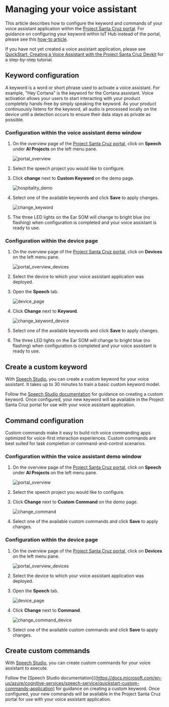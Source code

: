 # Managing your voice assistant

This article describes how to configure the keyword and commands of your voice assistant application within the [Project Santa Cruz portal](https://go.microsoft.com/fwlink/?linkid=2135819). For guidance on configuring your keyword within IoT Hub instead of the portal, please see this [how-to article](https://github.com/microsoft/Project-Santa-Cruz-Preview/blob/main/user-guides/prototyping/how-tos/speech/manage-voice-assistant-using-iot-hub.md).

If you have not yet created a voice assistant application, please see [QuickStart: Creating a Voice Assistant with the Project Santa Cruz Devkit](../../nocode-speech.md) for a step-by-step tutorial.

## Keyword configuration

A keyword is a word or short phrase used to activate a voice assistant. For example, "Hey Cortana" is the keyword for the Cortana assistant. Voice activation allows your users to start interacting with your product completely hands-free by simply speaking the keyword. As your product continuously listens for the keyword, all audio is processed locally on the device until a detection occurs to ensure their data stays as private as possible.

### Configuration within the voice assistant demo window

1. On the overview page of the [Project Santa Cruz portal](https://go.microsoft.com/fwlink/?linkid=2135819), click on **Speech** under **AI Projects** on the left menu pane.

    ![portal_overview](https://github.com/microsoft/Project-Santa-Cruz-Private-Preview/blob/main/user-guides/prototyping/how-tos/speech/article_images/speech_portal_overview.png)

1. Select the speech project you would like to configure.

1. Click **change** next to **Custom Keyword** on the demo page.

    ![hospitality_demo](https://github.com/microsoft/Project-Santa-Cruz-Private-Preview/blob/main/user-guides/prototyping/how-tos/speech/article_images/speech_hospitality_demo.png)

1. Select one of the available keywords and click **Save** to apply changes.

    ![change_keyword](https://github.com/microsoft/Project-Santa-Cruz-Private-Preview/blob/main/user-guides/prototyping/how-tos/speech/article_images/speech_change_keyword.png)

1. The three LED lights on the Ear SOM will change to bright blue (no flashing) when configuration is completed and your voice assistant is ready to use.

### Configuration within the device page

1. On the overview page of the [Project Santa Cruz portal](https://go.microsoft.com/fwlink/?linkid=2135819), click on **Devices** on the left menu pane.

    ![portal_overview_devices](https://github.com/microsoft/Project-Santa-Cruz-Private-Preview/blob/main/user-guides/prototyping/how-tos/speech/article_images/speech_portal_overview_devices.png)

1. Select the device to which your voice assistant application was deployed.

1. Open the **Speech** tab.

    ![device_page](https://github.com/microsoft/Project-Santa-Cruz-Private-Preview/blob/main/user-guides/prototyping/how-tos/speech/article_images/speech_device_page.png)

1. Click **Change** next to **Keyword**.

    ![change_keyword_device](https://github.com/microsoft/Project-Santa-Cruz-Private-Preview/blob/main/user-guides/prototyping/how-tos/speech/article_images/speech_change_keyword_device.png)

1. Select one of the available keywords and click **Save** to apply changes.

1. The three LED lights on the Ear SOM will change to bright blue (no flashing) when configuration is completed and your voice assistant is ready to use.

## Create a custom keyword

With [Speech Studio](https://speech.microsoft.com/), you can create a custom keyword for your voice assistant. It takes up to 30 minutes to train a basic custom keyword model.

Follow the [Speech Studio documentation](https://docs.microsoft.com/en-us/azure/cognitive-services/speech-service/speech-devices-sdk-create-kws) for guidance on creating a custom keyword. Once configured, your new keyword will be available in the Project Santa Cruz portal for use with your voice assistant application.

## Command configuration

Custom commands make it easy to build rich voice commanding apps optimized for voice-first interaction experiences. Custom commands are best suited for task completion or command-and-control scenarios.

### Configuration within the voice assistant demo window

1. On the overview page of the [Project Santa Cruz portal](https://go.microsoft.com/fwlink/?linkid=2135819), click on **Speech** under **AI Projects** on the left menu pane.

    ![portal_overview](https://github.com/microsoft/Project-Santa-Cruz-Private-Preview/blob/main/user-guides/prototyping/how-tos/speech/article_images/speech_portal_overview.png)

1. Select the speech project you would like to configure.

1. Click **Change** next to **Custom Command** on the demo page.

    ![change_command](https://github.com/microsoft/Project-Santa-Cruz-Private-Preview/blob/main/user-guides/prototyping/how-tos/speech/article_images/speech_change_command.png)

1. Select one of the available custom commands and click **Save** to apply changes.

### Configuration within the device page

1. On the overview page of the [Project Santa Cruz portal](https://go.microsoft.com/fwlink/?linkid=2135819), click on **Devices** on the left menu pane.

    ![portal_overview_devices](https://github.com/microsoft/Project-Santa-Cruz-Private-Preview/blob/main/user-guides/prototyping/how-tos/speech/article_images/speech_portal_overview_devices.png)

1. Select the device to which your voice assistant application was deployed.

1. Open the **Speech** tab.

    ![device_page](https://github.com/microsoft/Project-Santa-Cruz-Private-Preview/blob/main/user-guides/prototyping/how-tos/speech/article_images/speech_device_page.png)

1. Click **Change** next to **Command**.

    ![change_command_device](https://github.com/microsoft/Project-Santa-Cruz-Private-Preview/blob/main/user-guides/prototyping/how-tos/speech/article_images/speech_change_command_device.png)

1. Select one of the available custom commands and click **Save** to apply changes.

## Create custom commands

With [Speech Studio](https://speech.microsoft.com/), you can create custom commands for your voice assistant to execute.

Follow the [Speech Studio documentation]((https://docs.microsoft.com/en-us/azure/cognitive-services/speech-service/quickstart-custom-commands-application) for guidance on creating a custom keyword. Once configured, your new commands will be available in the Project Santa Cruz portal for use with your voice assistant application.
